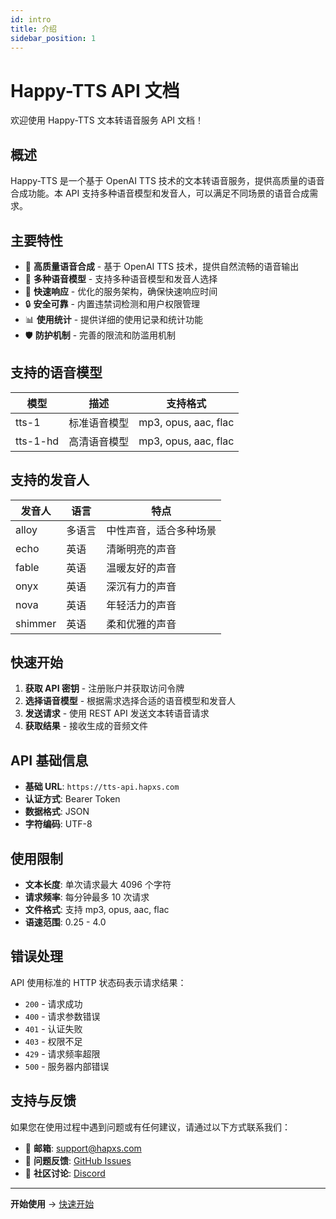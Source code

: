 ```yaml
---
id: intro
title: 介绍
sidebar_position: 1
---
```


# Happy-TTS API 文档

欢迎使用 Happy-TTS 文本转语音服务 API 文档！

## 概述

Happy-TTS 是一个基于 OpenAI TTS 技术的文本转语音服务，提供高质量的语音合成功能。本 API 支持多种语音模型和发音人，可以满足不同场景的语音合成需求。

## 主要特性

- 🎯 **高质量语音合成** - 基于 OpenAI TTS 技术，提供自然流畅的语音输出
- 🔧 **多种语音模型** - 支持多种语音模型和发音人选择
- 🚀 **快速响应** - 优化的服务架构，确保快速响应时间
- 🔒 **安全可靠** - 内置违禁词检测和用户权限管理
- 📊 **使用统计** - 提供详细的使用记录和统计功能
- 🛡️ **防护机制** - 完善的限流和防滥用机制

## 支持的语音模型

| 模型     | 描述         | 支持格式             |
| -------- | ------------ | -------------------- |
| tts-1    | 标准语音模型 | mp3, opus, aac, flac |
| tts-1-hd | 高清语音模型 | mp3, opus, aac, flac |

## 支持的发音人

| 发音人  | 语言   | 特点                   |
| ------- | ------ | ---------------------- |
| alloy   | 多语言 | 中性声音，适合多种场景 |
| echo    | 英语   | 清晰明亮的声音         |
| fable   | 英语   | 温暖友好的声音         |
| onyx    | 英语   | 深沉有力的声音         |
| nova    | 英语   | 年轻活力的声音         |
| shimmer | 英语   | 柔和优雅的声音         |

## 快速开始

1. **获取 API 密钥** - 注册账户并获取访问令牌
2. **选择语音模型** - 根据需求选择合适的语音模型和发音人
3. **发送请求** - 使用 REST API 发送文本转语音请求
4. **获取结果** - 接收生成的音频文件

## API 基础信息

- **基础 URL**: `https://tts-api.hapxs.com`
- **认证方式**: Bearer Token
- **数据格式**: JSON
- **字符编码**: UTF-8

## 使用限制

- **文本长度**: 单次请求最大 4096 个字符
- **请求频率**: 每分钟最多 10 次请求
- **文件格式**: 支持 mp3, opus, aac, flac
- **语速范围**: 0.25 - 4.0

## 错误处理

API 使用标准的 HTTP 状态码表示请求结果：

- `200` - 请求成功
- `400` - 请求参数错误
- `401` - 认证失败
- `403` - 权限不足
- `429` - 请求频率超限
- `500` - 服务器内部错误

## 支持与反馈

如果您在使用过程中遇到问题或有任何建议，请通过以下方式联系我们：

- 📧 **邮箱**: support@hapxs.com
- 🐛 **问题反馈**: [GitHub Issues](https://github.com/happy-tts/happy-tts/issues)
- 💬 **社区讨论**: [Discord](https://discord.gg/happy-tts)

---

**开始使用** → [快速开始](./getting-started.md)
